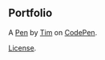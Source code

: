 Portfolio
---------


A [Pen](https://codepen.io/tsnail/pen/ZrWpbM) by [Tim](https://codepen.io/tsnail) on [CodePen](https://codepen.io).

[License](https://codepen.io/tsnail/pen/ZrWpbM/license).